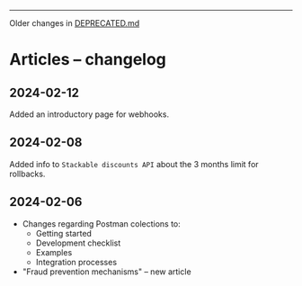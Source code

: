 


--------------------

Older changes in [DEPRECATED.md](DEPRECATED.md)

# Articles – changelog

## 2024-02-12

Added an introductory page for webhooks.

## 2024-02-08

Added info to `Stackable discounts API` about the 3 months limit for rollbacks.

## 2024-02-06

- Changes regarding Postman colections to:
  - Getting started
  - Development checklist
  - Examples
  - Integration processes
- "Fraud prevention mechanisms" – new article